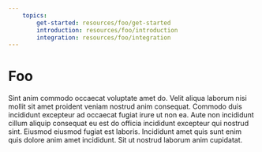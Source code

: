 ```yaml
---
    topics:
        get-started: resources/foo/get-started
        introduction: resources/foo/introduction
        integration: resources/foo/integration
---
```


# Foo

Sint anim commodo occaecat voluptate amet do. Velit aliqua laborum nisi mollit sit amet proident veniam nostrud anim consequat. Commodo duis incididunt excepteur ad occaecat fugiat irure ut non ea. Aute non incididunt cillum aliquip consequat eu est do officia incididunt excepteur qui nostrud sint. Eiusmod eiusmod fugiat est laboris. Incididunt amet quis sunt enim quis dolore anim amet incididunt. Sit ut nostrud laborum anim cupidatat.